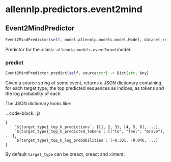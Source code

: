 # allennlp.predictors.event2mind

## Event2MindPredictor
```python
Event2MindPredictor(self, model:allennlp.models.model.Model, dataset_reader:allennlp.data.dataset_readers.dataset_reader.DatasetReader) -> None
```

Predictor for the :class:`~allennlp.models.event2mind` model.

### predict
```python
Event2MindPredictor.predict(self, source:str) -> Dict[str, Any]
```

Given a source string of some event, returns a JSON dictionary
containing, for each target type, the top predicted sequences as
indices, as tokens and the log probability of each.

The JSON dictionary looks like:

.. code-block:: js

    {
        `${target_type}_top_k_predictions`: [[1, 2, 3], [4, 5, 6], ...],
        `${target_type}_top_k_predicted_tokens`: [["to", "feel", "brave"], ...],
        `${target_type}_top_k_log_probabilities`: [-0.301, -0.046, ...]
    }

By default ``target_type`` can be xreact, oreact and xintent.

